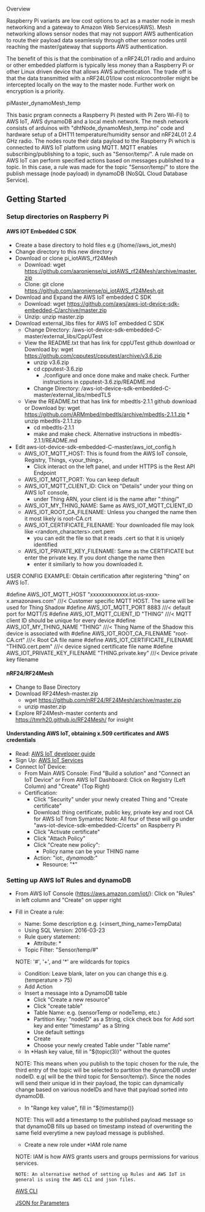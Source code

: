 Overview

Raspberry Pi variants are low cost options to act as a master node in mesh networking and a gateway to Amazon Web Services(AWS).
Mesh networking allows sensor nodes that may not support AWS authentication to route their payload data seamlessly through other
sensor nodes until reaching the master/gateway that supports AWS authentication.  

The benefit of this is that the combination of a nRF24L01 radio and arduino or other embedded platform is typically less money 
than a Raspberry Pi or other Linux driven device that allows AWS authentication.
The trade off is that the data transmitted with a nRF24L01/low cost microcontroller might be intercepted locally on the way to the master node.
Further work on encryption is a priority.

piMaster_dynamoMesh_temp

This basic prgram connects a Raspberry Pi (tested with Pi Zero Wi-Fi) to AWS IoT, AWS dynamoDB and a local mesh network. The mesh network consists of
arduinos with "dhtNode_dynamoMesh_temp.ino" code and hardware setup of a DHT11 temperature/humidity sensor and nRF24L01 2.4 GHz radio. The nodes route their
data payload to the Raspberry Pi which is connected to AWS IoT platform using MQTT. MQTT enables subscribing/publishing to a topic, such as "Sensor/temp/<nodeID>".
A rule made on AWS IoT can perform specified actions based on messages published to a topic.  In this case, a rule was made for the topic "Sensor/temp/<nodeID>" to
store the publish message (node payload) in dynamoDB (NoSQL Cloud Database Service).

## Getting Started

### Setup directories on Raspberry Pi

#### AWS IOT Embedded C SDK

 * Create a base directory to hold files e.g (/home/<user>/aws_iot_mesh)
 * Change directory to this new directory
 * Download or clone pi_iotAWS_rf24Mesh
    * Download: wget https://github.com/aaronjense/pi_iotAWS_rf24Mesh/archive/master.zip
    * Clone: git clone https://github.com/aaronjense/pi_iotAWS_rf24Mesh.git
 * Download and Expand the AWS IoT embedded C SDK
	* Download:       wget https://github.com/aws/aws-iot-device-sdk-embedded-C/archive/master.zip
	* Unzip: unzip master.zip 
 * Download external_libs files for AWS IoT embedded C SDK
	* Change Directory:  /aws-iot-device-sdk-embedded-C-master/external_libs/CppUTest
	* View the README.txt that has link for cppUTest github download or Download by: wget https://github.com/cpputest/cpputest/archive/v3.6.zip
	   * unzip v3.6.zip
	   * cd cpputest-3.6.zip
           * ./configure and once done make and make check. Further instructions in cpputest-3.6.zip/README.md
        * Change Directory: /aws-iot-device-sdk-embedded-C-master/external_libs/mbedTLS
	* View the README.txt that has link for mbedtls-2.1.1  github download or Download by: wget https://github.com/ARMmbed/mbedtls/archive/mbedtls-2.1.1.zip
           * unzip mbedtls-2.1.1.zip
	   * cd mbedtls-2.1.1
	   * make and make check. Alternative instructions in mbedtls-2.1.1/README.md
 * Edit aws-iot-device-sdk-embedded-C-master/aws_iot_config.h
	* AWS_IOT_MQTT_HOST: This is found from the AWS IoT console, Registry, Things, <your_thing>, 
	   * Click interact on the left panel, and under HTTPS is the Rest API Endpoint
	* AWS_IOT_MQTT_PORT: You can keep default
	* AWS_IOT_MQTT_CLIENT_ID: Click on "Details" under your thing on AWS IoT console,
	   * under Thing ARN, your client id is the name after ":thing/"
	* AWS_IOT_MY_THING_NAME:  Same as AWS_IOT_MQTT_CLIENT_ID
	* AWS_IOT_ROOT_CA_FILENAME:  Unless you changed the name then it most likely is root-CA.crt
	* AWS_IOT_CERTIFICATE_FILENAME:  Your downloaded file may look like <random_characters>.cert.pem
	   * you can edit the file so that it reads <THING>.cert so that it is uniqely identified
	* AWS_IOT_PRIVATE_KEY_FILENAME:  Same as the CERTIFICATE but enter the private key.  If you dont change the name then 
	   * enter it similiarly to how you downloaded it.

USER CONFIG EXAMPLE:  Obtain certification after registering "thing" on AWS IoT.

#define AWS_IOT_MQTT_HOST              "xxxxxxxxxxxxx.iot.us-xxxx-x.amazonaws.com" ///< Customer specific MQTT HOST. The same will be used for Thing Shadow
#define AWS_IOT_MQTT_PORT              8883 ///< default port for MQTT/S
#define AWS_IOT_MQTT_CLIENT_ID         "THING" ///< MQTT client ID should be unique for every device
#define AWS_IOT_MY_THING_NAME              "THING" ///< Thing Name of the Shadow this device is associated with
#define AWS_IOT_ROOT_CA_FILENAME       "root-CA.crt" ///< Root CA file name
#define AWS_IOT_CERTIFICATE_FILENAME   "THING.cert.pem" ///< device signed certificate file name
#define AWS_IOT_PRIVATE_KEY_FILENAME   "THING.private.key" ///< Device private key filename

#### nRF24/RF24Mesh
* Change to Base Directory
* Download RF24Mesh-master.zip
   * wget https://github.com/nRF24/RF24Mesh/archive/master.zip
   * unzip master.zip
* Explore RF24Mesh-master contents and https://tmrh20.github.io/RF24Mesh/ for insight
#### Understanding AWS IoT, obtaining x.509 certificates and AWS credentials

 * Read:    [AWS IoT developer guide](http://docs.aws.amazon.com/iot/latest/developerguide/iot-security-identity.html)
 * Sign Up: [AWS IoT Services](https://aws.amazon.com/iot/)
 * Connect IoT Device:
    * From Main AWS Console: Find "Build a solution" and "Connect an IoT Device"
	  or From AWS IoT Dashboard: Click on Registry (Left Column) and "Create" (Top Right)
    * Certification:  
       * Click "Security" under your newly created Thing and "Create certificate"
       * Download: thing certificate, public key, private key and root CA for AWS IoT from Symantec
         Note: All four of these will go under "aws-iot-device-sdk-embedded-C/certs" on Raspberry Pi
       * Click "Activate certificate"
       * Click "Attach Policy"
       * Click "Create new policy": 
          * Policy name can be your THING name
	  * Action: "iot:*, dynamodb:*"
          * Resource: "*"

### Setting up AWS IoT Rules and dynamoDB
  * From AWS IoT Console (https://aws.amazon.com/iot/):  Click on "Rules" in left column and "Create" on upper right
  * Fill in Create a rule:
     * Name: Some description e.g. (<insert_thing_name>TempData)
     * Using SQL Version: 2016-03-23
     * Rule query statement: 
        * Attribute: *
	* Topic Filter: "Sensor/temp/#"

	NOTE: '#', '+', and '*' are wildcards for topics
	* Condition: Leave blank, later on you can change this e.g. (temperature > 75)
     * Add Action
	* Insert a message into a DynamoDB table
	   * Click "Create a new resource"
	   * Click "create table"
	   * Table Name: e.g. (sensorTemp or nodeTemp, etc.)
	   * Partition Key: "nodeID" as a String, click check box for Add sort key and enter "timestamp" as a String
	   * Use default settings
	   * Create
        * Choose your newly created Table under "Table name"
	* In *Hash key value, fill in "${topic(3)}" without the quotes

	NOTE: This means when you publish to the topic chosen for the rule, the third entry of the topic will be selected to partition
	      the dynamoDB under nodeID. e.g(<nodeID> will be the third topic for Sensor/temp/<nodeID>). Since the nodes will send their
	      unique id in their payload, the topic can dynamically change based on various nodeIDs and have that payload sorted into dynamoDB.
	* In "Range key value", fill in "${timestamp()}

	NOTE: This will add a timestamp to the published payload message so that dynamoDB fills up based on timestamp instead of overwriting the same
	      field everytime a new payload message is published.
	* Create a new role under *IAM role name

	NOTE: IAM is how AWS grants users and groups permissions for various services.

        NOTE: An alternative method of setting up Rules and AWS IoT in general is using the AWS CLI and json files.

	  [AWS CLI](https://aws.amazon.com/cli/)

	  [JSON for Parameters](https://docs.aws.amazon.com/cli/latest/userguide/cli-using-param.html#cli-using-param-json)
